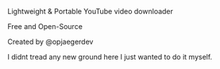Lightweight & Portable YouTube video downloader

Free and Open-Source

Created by @opjaegerdev

I didnt tread any new ground here I just wanted to do it myself.
